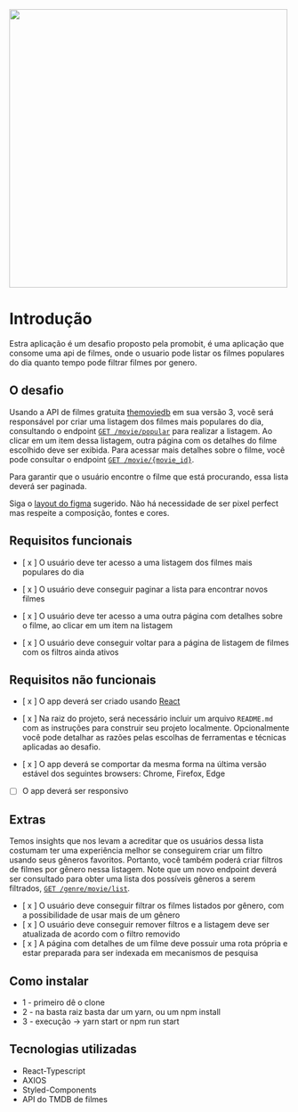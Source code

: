 <img src="https://i.imgur.com/6q2AiRg.png" width="500">

# Introdução

Estra aplicação é um desafio proposto pela promobit, é uma aplicação que consome uma api de filmes, onde o usuario pode listar os filmes populares do dia quanto tempo pode filtrar filmes por genero.

## O desafio

Usando a API de filmes gratuita [themoviedb](https://developers.themoviedb.org/3/getting-started/introduction) em sua versão 3, você será responsável por criar uma listagem dos filmes mais populares do dia, consultando o endpoint [`GET /movie/popular`](https://developers.themoviedb.org/3/movies/get-popular-movies) para realizar a listagem. Ao clicar em um item dessa listagem, outra página com os detalhes do filme escolhido deve ser exibida. Para acessar mais detalhes sobre o filme, você pode consultar o endpoint [`GET /movie/{movie_id}`](https://developers.themoviedb.org/3/movies/get-movie-details).

Para garantir que o usuário encontre o filme que está procurando, essa lista deverá ser paginada.

Siga o [layout do figma](https://www.figma.com/file/rM7WPqhLY9ObnGzSCeWLxB/Teste-Front-End) sugerido. Não há necessidade de ser pixel perfect mas respeite a composição, fontes e cores.

## Requisitos funcionais

- [ x ] O usuário deve ter acesso a uma listagem dos filmes mais populares do dia

- [ x ] O usuário deve conseguir paginar a lista para encontrar novos filmes

- [ x ] O usuário deve ter acesso a uma outra página com detalhes sobre o filme, ao clicar em um item na listagem

- [ x ] O usuário deve conseguir voltar para a página de listagem de filmes com os filtros ainda ativos

## Requisitos não funcionais

- [ x ] O app deverá ser criado usando [React](https://reactjs.org/)

- [ x ] Na raiz do projeto, será necessário incluir um arquivo `README.md` com as instruções para construir seu projeto localmente. Opcionalmente você pode detalhar as razões pelas escolhas de ferramentas e técnicas aplicadas ao desafio.

- [ x ] O app deverá se comportar da mesma forma na última versão estável dos seguintes browsers: Chrome, Firefox, Edge

- [ ] O app deverá ser responsivo

## Extras

Temos insights que nos levam a acreditar que os usuários dessa lista costumam ter uma experiência melhor se conseguirem criar um filtro usando seus gêneros favoritos. Portanto, você também poderá criar filtros de filmes por gênero nessa listagem. Note que um novo endpoint deverá ser consultado para obter uma lista dos possíveis gêneros a serem filtrados, [`GET /genre/movie/list`](https://developers.themoviedb.org/3/genres/get-movie-list).

- [ x ] O usuário deve conseguir filtrar os filmes listados por gênero, com a possibilidade de usar mais de um gênero
- [ x ] O usuário deve conseguir remover filtros e a listagem deve ser atualizada de acordo com o filtro removido
- [ x ] A página com detalhes de um filme deve possuir uma rota própria e estar preparada para ser indexada em mecanismos de pesquisa

## Como instalar

- 1 - primeiro dê o clone
- 2 - na basta raiz basta dar um yarn, ou um npm install
- 3 - execução -> yarn start or npm run start

## Tecnologias utilizadas

- React-Typescript
- AXIOS
- Styled-Components
- API do TMDB de filmes

